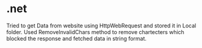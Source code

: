 # .net
Tried to get Data from website using HttpWebRequest and stored it in Local folder.
Used RemoveInvalidChars method to remove chartecters which blocked the response and fetched data in string format.
